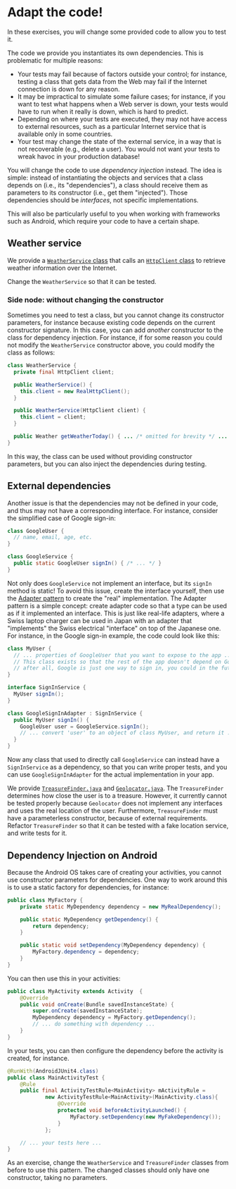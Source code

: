 # Adapt the code!

In these exercises, you will change some provided code to allow you to test it.

The code we provide you instantiates its own dependencies. This is problematic for multiple reasons:
- Your tests may fail because of factors outside your control; for instance, testing a class that gets data from the Web may fail if the Internet connection is down for any reason.
- It may be impractical to simulate some failure cases; for instance, if you want to test what happens when a Web server is down, your tests would have to run when it really is down, which is hard to predict.
- Depending on where your tests are executed, they may not have access to external resources, such as a particular Internet service that is available only in some countries.
- Your test may change the state of the external service, in a way that is not recoverable (e.g., delete a user). You would not want your tests to wreak havoc in your production database!

You will change the code to use _dependency injection_ instead.
The idea is simple: instead of instantiating the objects and services that a class depends on (i.e., its "dependencies"), a class should receive them as parameters to its constructor (i.e., get them "injected"). Those dependencies should be _interfaces_, not specific implementations.

This will also be particularly useful to you when working with frameworks such as Android, which require your code to have a certain shape.


## Weather service

We provide a [`WeatherService` class](src/main/java/WeatherService.java) that calls an [`HttpClient` class](src/main/java/HttpClient.java) to retrieve weather information over the Internet.

Change the `WeatherService` so that it can be tested.


### Side node: without changing the constructor

Sometimes you need to test a class, but you cannot change its constructor parameters, for instance because existing code depends on the current constructor signature.
In this case, you can add _another_ constructor to the class for dependency injection. For instance, if for some reason you could not modify the `WeatherService` constructor above, you could modify the class as follows:

```java
class WeatherService {
  private final HttpClient client;

  public WeatherService() {
    this.client = new RealHttpClient();
  }

  public WeatherService(HttpClient client) {
    this.client = client;
  }

  public Weather getWeatherToday() { ... /* omitted for brevity */ ... }
}
```

In this way, the class can be used without providing constructor parameters, but you can also inject the dependencies during testing.


## External dependencies

Another issue is that the dependencies may not be defined in your code, and thus may not have a corresponding interface. For instance, consider the simplified case of Google sign-in:

```java
class GoogleUser {
  // name, email, age, etc.
}

class GoogleService {
  public static GoogleUser signIn() { /* ... */ }
}
```

Not only does `GoogleService` not implement an interface, but its `signIn` method is static! To avoid this issue, create the interface yourself, then use the [Adapter pattern](https://en.wikipedia.org/wiki/Adapter_pattern) to create the "real" implementation. The Adapter pattern is a simple concept: create adapter code so that a type can be used as if it implemented an interface. This is just like real-life adapters, where a Swiss laptop charger can be used in Japan with an adapter that "implements" the Swiss electrical "interface" on top of the Japanese one. For instance, in the Google sign-in example, the code could look like this:

```java
class MyUser {
  // ... properties of GoogleUser that you want to expose to the app ...
  // This class exists so that the rest of the app doesn't depend on GoogleUser;
  // after all, Google is just one way to sign in, you could in the future add Facebook or Twitter.
}

interface SignInService {
  MyUser signIn();
}

class GoogleSignInAdapter : SignInService {
  public MyUser signIn() {
    GoogleUser user = GoogleService.signIn();
    // ... convert 'user' to an object of class MyUser, and return it ...
  }
}
```

Now any class that used to directly call `GoogleService` can instead have a `SignInService` as a dependency, so that you can write proper tests, and you can use `GoogleSignInAdapter` for the actual implementation in your app.

We provide [`TreasureFinder.java`](src/main/java/TreasureFinder.java) and [`Geolocator.java`](src/main/java/Geolocator.java).
The `TreasureFinder` determines how close the user is to a treasure.
However, it currently cannot be tested properly because `Geolocator` does not implement any interfaces and uses the real location of the user.
Furthermore, `TreasureFinder` must have a parameterless constructor, because of external requirements.
Refactor `TreasureFinder` so that it can be tested with a fake location service, and write tests for it.



## Dependency Injection on Android

Because the Android OS takes care of creating your activities, you cannot use constructor parameters for dependencies. One way to work around this is to use a static factory for dependencies, for instance:

```java
public class MyFactory {
    private static MyDependency dependency = new MyRealDependency();

    public static MyDependency getDependency() {
        return dependency;
    }

    public static void setDependency(MyDependency dependency) {
        MyFactory.dependency = dependency;
    }
}
```

You can then use this in your activities:

```java
public class MyActivity extends Activity  {
    @Override
    public void onCreate(Bundle savedInstanceState) {
        super.onCreate(savedInstanceState);
        MyDependency dependency = MyFactory.getDependency();
        // ... do something with dependency ...
    }
}
```

In your tests, you can then configure the dependency before the activity is created, for instance.

```java
@RunWith(AndroidJUnit4.class)
public class MainActivityTest {
    @Rule
    public final ActivityTestRule<MainActivity> mActivityRule =
            new ActivityTestRule<MainActivity>(MainActivity.class){
                @Override
                protected void beforeActivityLaunched() {
                    MyFactory.setDependency(new MyFakeDependency());
                }
            };

    // ... your tests here ...
}
```

As an exercise, change the `WeatherService` and `TreasureFinder` classes from before to use this pattern. The changed classes should only have one constructor, taking no parameters.
